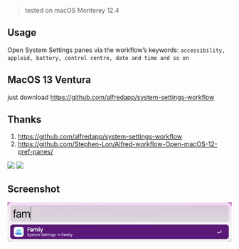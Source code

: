 > tested on macOS Monterey 12.4

## Usage
Open System Settings panes via the workflow’s keywords: `accessibility, appleid, battery, control centre, date and time and so on`


## MacOS 13 Ventura
just download https://github.com/alfredapp/system-settings-workflow

## Thanks
1. https://github.com/alfredapp/system-settings-workflow
2. https://github.com/Stephen-Lon/Alfred-workflow-Open-macOS-12-pref-panes/



![](https://img.shields.io/badge/version-v1.0-green?style=for-the-badge)
[![](https://img.shields.io/badge/download-click-blue?style=for-the-badge)](https://github.com/alanhe421/alfred-workflows/raw/master/system-settings/System%20Settings.alfredworkflow)




<!-- more -->

## Screenshot
![](./screenshot.jpg)
